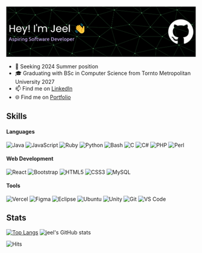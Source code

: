 [![Jeel's GitHub Banner](./banner.png)](https://github.com/JeelVekaria)

- 👀 Seeking 2024 Summer position
- 🎓 Graduating with BSc in Computer Science from Tornto Metropolitan University 2027
- 📫 Find me on [LinkedIn](https://www.linkedin.com/in/jeelvekaria/)
- 🌐 Find me on [Portfolio](https://jvekaria.vercel.app/)

## Skills

#### Languages
<div>
    <img alt="Java" src="https://img.shields.io/badge/java-%23ED8B00.svg?&style=for-the-badge&logo=java&logoColor=white" height="25"/> 
    <img alt="JavaScript" src="https://img.shields.io/badge/JavaScript-F7DF1E?logo=javascript&logoColor=000&style=for-the-badge" height="25"/>
    <img alt="Ruby" src="https://img.shields.io/badge/Ruby-CC342D.svg?style=for-the-badge&logo=Ruby&logoColor=white" height="25"/>
    <img alt="Python" src="https://img.shields.io/badge/python%20-%2314354C.svg?&style=for-the-badge&logo=python&logoColor=white" height="25"/>
    <img alt="Bash" src="https://img.shields.io/badge/shell_script-%23121011.svg?style=for-the-badge&logo=gnu-bash&logoColor=white" height="25"/>
    <img alt="C" src="https://img.shields.io/badge/c-%2300599C.svg?style=for-the-badge&logo=c&logoColor=white" height="25"/>
    <img alt="C#" src="https://img.shields.io/badge/c%23-%23239120.svg?style=for-the-badge&logo=csharp&logoColor=white" height="25"/>
    <img alt="PHP" src="https://img.shields.io/badge/PHP-777BB4.svg?style=for-the-badge&logo=PHP&logoColor=white" height="25"/>
    <img alt="Perl" src="https://img.shields.io/badge/Perl-39457E.svg?style=for-the-badge&logo=Perl&logoColor=white" height="25"/>
</div>
 
 #### Web Development
 
<div>
  <img alt="React" src="https://img.shields.io/badge/react%20-%2320232a.svg?&style=for-the-badge&logo=react&logoColor=%2361DAFB" height="25"/>
  <img alt="Bootstrap"  src="https://img.shields.io/badge/Bootstrap-7952B3?logo=bootstrap&logoColor=fff&style=for-the-badge" height="25">
  <img alt="HTML5" src="https://img.shields.io/badge/HTML5-E34F26?logo=html5&logoColor=fff&style=for-the-badge" height="25">
  <img alt="CSS3" src="https://img.shields.io/badge/CSS3-1572B6?logo=css3&logoColor=fff&style=for-the-badge" height="25">
  <img alt="MySQL" src="https://img.shields.io/badge/MySQL-4479A1?logo=mysql&logoColor=fff&style=for-the-badge" height="25">
</div>

 
#### Tools
<div>
  <img alt="Vercel" src="https://img.shields.io/badge/Vercel-000?logo=vercel&logoColor=fff&style=for-the-badge" height="25">
  <img alt="Figma" src="https://img.shields.io/badge/Figma-F24E1E.svg?style=for-the-badge&logo=Figma&logoColor=white" height="25">
  <img alt="Eclipse" src="https://img.shields.io/badge/Eclipse%20IDE-2C2255.svg?style=for-the-badge&logo=Eclipse-IDE&logoColor=white" height="25">
  <img alt="Ubuntu" src="https://img.shields.io/badge/Ubuntu-E95420.svg?style=for-the-badge&logo=Ubuntu&logoColor=white" height="25">
  <img alt="Unity" src="https://img.shields.io/badge/Unity-000000.svg?style=for-the-badge&logo=Unity&logoColor=white" height="25">
  <img alt="Git" src="https://img.shields.io/badge/Git-F05032.svg?style=for-the-badge&logo=Git&logoColor=white" height="25">
  <img alt="VS Code" src="https://img.shields.io/badge/Visual%20Studio%20Code-007ACC.svg?style=for-the-badge&logo=Visual-Studio-Code&logoColor=white" height="25">
<!--   <img alt="" src="" height="25"> -->
</div>

## Stats
[![Top Langs](https://github-readme-stats.vercel.app/api/top-langs/?username=jeelvekaria&langs_count=4&hide=jupyter%20notebook&theme=radical)](https://github.com/jeelvekaria/github-readme-stats)
![jeel's GitHub stats](https://github-readme-stats.vercel.app/api?username=jeelvekaria&show_icons=true&theme=radical)

![Hits](https://hits.sh/github.com/jeelvekaria.svg?style=for-the-badge&label=Profile%20Views&color=e05d44)
